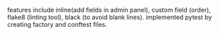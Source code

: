 

features include   inline(add fields in admin panel), custom field (order), flake8 (linting tool), black (to avoid blank lines).
implemented pytest by creating factory and conftest files.
